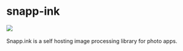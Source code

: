 # snapp-ink
<a href="https://www.buymeacoffee.com/osmyasal"><img src="https://img.buymeacoffee.com/button-api/?text=Would you refill my coffee?&emoji= &slug=osmyasal&button_colour=FFDD00&font_colour=000000&font_family=Comic&outline_colour=000000&coffee_colour=ffffff" /></a>
<br><br>
Snapp.ink is a self hosting image processing library for photo apps.
